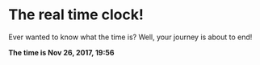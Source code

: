 # The real time clock!

Ever wanted to know what the time is? Well, your journey is about to end!

**The time is Nov 26, 2017, 19:56**